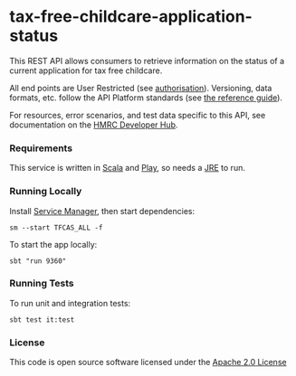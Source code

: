 # tax-free-childcare-application-status

This REST API allows consumers to retrieve information on the status of a current application for tax free childcare.

All end points are User Restricted (see [authorisation](https://developer.service.hmrc.gov.uk/api-documentation/docs/authorisation)). Versioning, data formats, etc. follow the API Platform standards (see [the reference guide](https://developer.service.hmrc.gov.uk/api-documentation/docs/reference-guide)).

For resources, error scenarios, and test data specific to this API, see documentation on the [HMRC Developer Hub](https://developer.service.hmrc.gov.uk/api-documentation/docs/api).


### Requirements

This service is written in [Scala](http://www.scala-lang.org/) and [Play](http://playframework.com/), so needs a [JRE](http://www.oracle.com/technetwork/java/javase/overview/index.html) to run.


### Running Locally

Install [Service Manager](https://github.com/hmrc/service-manager), then start dependencies:

    sm --start TFCAS_ALL -f

To start the app locally:

    sbt "run 9360"

### Running Tests

To run unit and integration tests:

    sbt test it:test

### License

This code is open source software licensed under the [Apache 2.0 License]("http://www.apache.org/licenses/LICENSE-2.0.html")
